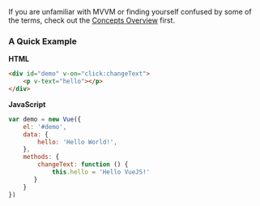 If you are unfamiliar with MVVM or finding yourself confused by some of the terms, check out the [Concepts Overview] first.

### A Quick Example

**HTML**

``` html
<div id="demo" v-on="click:changeText">
    <p v-text="hello"></p>
</div>
```

**JavaScript**

``` js
var demo = new Vue({
    el: '#demo',
    data: {
        hello: 'Hello World!',
    },
    methods: {
    	changeText: function () {
            this.hello = 'Hello VueJS!'
       }	
    }
})
```

[Concepts Overview]: Concepts-Overview